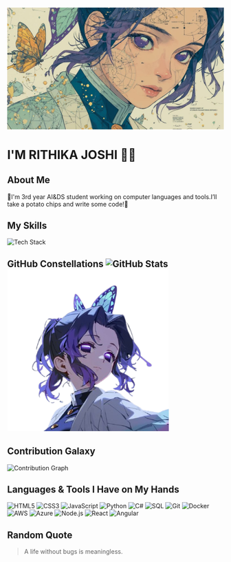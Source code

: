 ![Banner](https://github.com/rithikajoshi0-0/rrr/blob/main/shinobu.jpeg) <!-- Replace with your uploaded image URL, e.g., assets/banner.jpg -->

# I'M RITHIKA JOSHI 🎀✨
## About Me
🌷I'm 3rd year AI&DS student working on computer languages and tools.I’ll take a potato chips and write some code!🌷


## My Skills
![Tech Stack](https://skillicons.dev/icons?i=html,css,js,react,python,git,docker,aws,azure,react,angular)

## GitHub Constellations ![GitHub Stats](https://github-readme-stats.vercel.app/api?username=rithikajoshi0-0&show_icons=true&theme=radical)   ![Banner](https://github.com/rithikajoshi0-0/rrr/blob/main/sinoo.png)

## Contribution Galaxy
![Contribution Graph](https://ghchart.rshah.org/rithikajoshi0-0)

## Languages & Tools I Have on My Hands
![HTML5](https://img.shields.io/badge/HTML5-E34F26?style=for-the-badge&logo=html5&logoColor=white) ![CSS3](https://img.shields.io/badge/CSS3-1572B6?style=for-the-badge&logo=css3&logoColor=white) ![JavaScript](https://img.shields.io/badge/JavaScript-F7DF1E?style=for-the-badge&logo=javascript&logoColor=black) ![Python](https://img.shields.io/badge/Python-3776AB?style=for-the-badge&logo=python&logoColor=white) ![C#](https://img.shields.io/badge/C%23-239120?style=for-the-badge&logo=c-sharp&logoColor=white) ![SQL](https://img.shields.io/badge/SQL-4479A1?style=for-the-badge&logo=sql&logoColor=white) ![Git](https://img.shields.io/badge/Git-F05032?style=for-the-badge&logo=git&logoColor=white) ![Docker](https://img.shields.io/badge/Docker-2496ED?style=for-the-badge&logo=docker&logoColor=white) ![AWS](https://img.shields.io/badge/AWS-232F3E?style=for-the-badge&logo=amazon-aws&logoColor=white) ![Azure](https://img.shields.io/badge/Azure-0078D4?style=for-the-badge&logo=microsoft-azure&logoColor=white) ![Node.js](https://img.shields.io/badge/Node.js-339933?style=for-the-badge&logo=nodedotjs&logoColor=white) ![React](https://img.shields.io/badge/React-61DAFB?style=for-the-badge&logo=react&logoColor=black) ![Angular](https://img.shields.io/badge/Angular-DD0031?style=for-the-badge&logo=angular&logoColor=white)

## Random Quote
> A life without bugs is meaningless.
